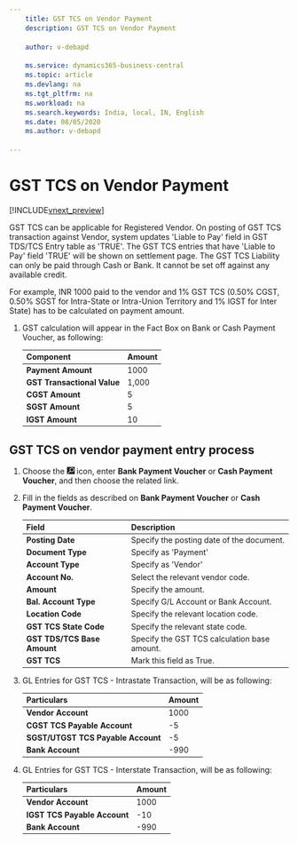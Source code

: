 ```yaml
---
    title: GST TCS on Vendor Payment
    description: GST TCS on Vendor Payment

    author: v-debapd

    ms.service: dynamics365-business-central
    ms.topic: article
    ms.devlang: na
    ms.tgt_pltfrm: na
    ms.workload: na
    ms.search.keywords: India, local, IN, English
    ms.date: 08/05/2020
    ms.author: v-debapd

---
```

# GST TCS on Vendor Payment

[!INCLUDE[vnext_preview](../../includes/vnext_preview.md)]

GST TCS can be applicable for Registered Vendor. On posting of GST TCS transaction against Vendor, system updates 'Liable to Pay' field in GST TDS/TCS Entry table as 'TRUE'. The GST TCS entries that have 'Liable to Pay' field 'TRUE' will be shown on settlement page. The GST TCS Liability can only be paid through Cash or Bank. It cannot be set off against any available credit.

For example, INR 1000 paid to the vendor and 1% GST TCS (0.50% CGST, 0.50% SGST for Intra-State or Intra-Union Territory and 1% IGST for Inter State) has to be calculated on payment amount.

1. GST calculation will appear in the Fact Box on Bank or Cash Payment Voucher, as following:
    
    |Component|Amount|
    |----------------------------------|---------------------------------------|  
    |**Payment Amount**|1000|
    |**GST Transactional Value**|1,000|
    |**CGST Amount**|5|
    |**SGST Amount**|5|
    |**IGST Amount**|10|

## GST TCS on vendor payment entry process
 
1. Choose the ![Search for Page or Report](image/search_small.png "Search for Page or Report icon") icon, enter **Bank Payment Voucher** or **Cash Payment Voucher**, and then choose the related link.
2. Fill in the fields as described on **Bank Payment Voucher** or **Cash Payment Voucher**.
    
    |Field|Description| 
    |---------------------------------|  ---------------------------------------| 
    |**Posting Date**|Specify the posting date of the document.|
    |**Document Type**|Specify as 'Payment'|
    |**Account Type**|Specify as 'Vendor'|
    |**Account No.**|Select the relevant vendor code.|
    |**Amount**|Specify the amount.|
    |**Bal. Account Type**|Specify G/L Account or Bank Account.|
    |**Location Code**|Specify the relevant location code.|
    |**GST TCS State Code**|Specify the relevant state code.|
    |**GST TDS/TCS Base Amount**|Specify the GST TCS calculation base amount.|
    |**GST TCS**|Mark this field as True.|

    
3. GL Entries for GST TCS - Intrastate Transaction, will be as following:

    |Particulars|Amount|
    |----------------------------------|---------------------------------------|  
    |**Vendor Account**|1000|  
    |**CGST TCS Payable Account**|-5|  
    |**SGST/UTGST TCS Payable Account**|-5| 
    |**Bank Account**|-990| 
    
3. GL Entries for GST TCS - Interstate Transaction, will be as following:

    |Particulars|Amount|
    |----------------------------------|---------------------------------------|  
    |**Vendor Account**|1000|  
    |**IGST TCS Payable Account**|-10|  
    |**Bank Account**|-990| 

